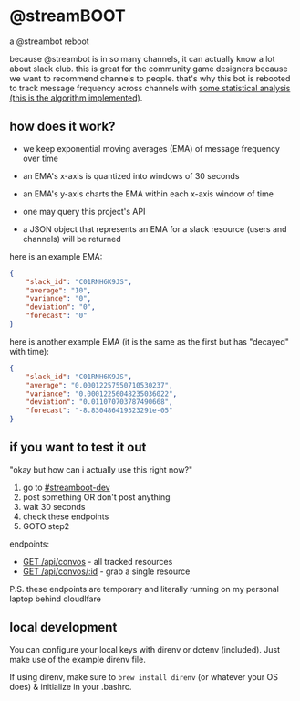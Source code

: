 # @streamBOOT

a @streambot reboot

because @streambot is in so many channels, it can actually know a lot about
slack club.  this is great for the community game designers because we want to
recommend channels to people. that's why this bot is rebooted to track message
frequency across channels with [some statistical analysis (this is the algorithm implemented)](https://en.wikipedia.org/wiki/Moving_average#Exponential_moving_average).


## how does it work?

* we keep exponential moving averages (EMA) of message frequency over time
* an EMA's x-axis is quantized into windows of 30 seconds
* an EMA's y-axis charts the EMA within each x-axis window of time

* one may query this project's API
* a JSON object that represents an EMA for a slack resource (users and channels) will be returned

here is an example EMA:

```json
{
    "slack_id": "C01RNH6K9JS",
    "average": "10",
    "variance": "0",
    "deviation": "0",
    "forecast": "0"
}
```

here is another example EMA (it is the same as the first but has "decayed" with time):

```json
{
    "slack_id": "C01RNH6K9JS",
    "average": "0.00012257550710530237",
    "variance": "0.00012256048235036022",
    "deviation": "0.011070703787490668",
    "forecast": "-8.830486419323291e-05"
}
```


## if you want to test it out


"okay but how can i actually use this right now?"

1. go to [#streamboot-dev](https://hackclub.slack.com/archives/C01RNH6K9JS)
2. post something OR don't post anything
3. wait 30 seconds
4. check these endpoints
5. GOTO step2


endpoints:

* [GET /api/convos](https://streamboot-bot.herokuapp.com/api/convos) - all tracked resources
* [GET /api/convos/:id](https://streamboot-bot.herokuapp.com/api/convo/C01RNH6K9JS) - grab a single resource

P.S. these endpoints are temporary and literally running on my personal laptop behind cloudlfare

## local development

You can configure your local keys with direnv or dotenv (included). Just make use of the example direnv file.

If using direnv, make sure to `brew install direnv` (or whatever your OS does) & initialize in your .bashrc.

